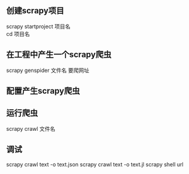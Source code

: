 ## 创建scrapy项目
scrapy startproject 项目名  
cd 项目名  
## 在工程中产生一个scrapy爬虫
scrapy genspider 文件名 要爬网址
## 配置产生scrapy爬虫
## 运行爬虫
scrapy crawl 文件名  
## 调试
scrapy crawl text -o text.json
scrapy crawl text -o text.jl
 scrapy shell url